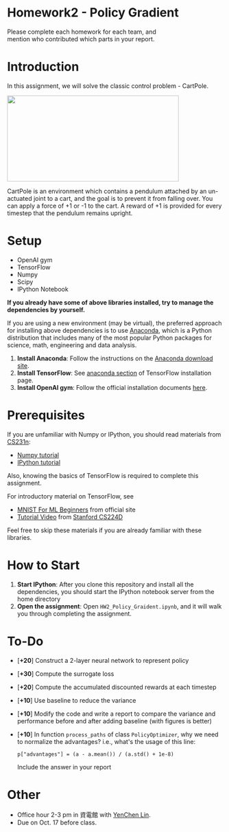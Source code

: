 # Homework2 - Policy Gradient 
Please complete each homework for each team, and <br>
mention who contributed which parts in your report.

# Introduction
In this assignment, we will solve the classic control problem - CartPole.

<img src="https://cloud.githubusercontent.com/assets/7057863/19025154/dd94466c-8946-11e6-977f-2db4ce478cf3.gif" width="400" height="200" />

CartPole is an environment which contains a pendulum attached by an un-actuated joint to a cart, 
and the goal is to prevent it from falling over. You can apply a force of +1 or -1 to the cart.
A reward of +1 is provided for every timestep that the pendulum remains upright.

# Setup
* OpenAI gym
* TensorFlow
* Numpy 
* Scipy
* IPython Notebook

**If you already have some of above libraries installed, try to manage the dependencies by yourself.**

If you are using a new environment (may be virtual), the preferred approach for installing above dependencies is to use [Anaconda](https://www.continuum.io/downloads), which is a Python distribution that includes many of the most popular Python packages for science, math, engineering and data analysis.

1. **Install Anaconda**: Follow the instructions on the [Anaconda download site](https://www.continuum.io/downloads).
2. **Install TensorFlow**: See [anaconda section](https://www.tensorflow.org/versions/r0.11/get_started/os_setup.html#anaconda-installation) of TensorFlow installation page.
3. **Install OpenAI gym**: Follow the official installation documents [here](https://gym.openai.com/docs).

# Prerequisites
If you are unfamiliar with Numpy or IPython, you should read materials from [CS231n](http://cs231n.github.io/):
* [Numpy tutorial](http://cs231n.github.io/python-numpy-tutorial/)
* [IPython tutorial](http://cs231n.github.io/ipython-tutorial/) 

Also, knowing the basics of TensorFlow is required to complete this assignment.

For introductory material on TensorFlow, see
* [MNIST For ML Beginners](https://www.tensorflow.org/versions/r0.11/tutorials/mnist/beginners/index.html) from official site
* [Tutorial Video](https://www.youtube.com/watch?v=l6K-MFgIEjc&t=3334s) from [Stanford CS224D](http://cs224d.stanford.edu/syllabus.html)

Feel free to skip these materials if you are already familiar with these libraries.

# How to Start
1. **Start IPython**: After you clone this repository and install all the dependencies, you should start the IPython notebook server from the home directory
2. **Open the assignment**: Open ``HW2_Policy_Graident.ipynb``, and it will walk you through completing the assignment.

# To-Do
* [**+20**] Construct a 2-layer neural network to represent policy
* [**+30**] Compute the surrogate loss
* [**+20**] Compute the accumulated discounted rewards at each timestep
* [**+10**] Use baseline to reduce the variance
* [**+10**] Modify the code and write a report to compare the variance and performance before and after adding baseline (with figures is better)
* [**+10**] In function `process_paths` of class `PolicyOptimizer`, why we need to normalize the advantages?
  i.e., what's the usage of this line: 
  
  `p["advantages"] = (a - a.mean()) / (a.std() + 1e-8)`
  
  Include the answer in your report

# Other
* Office hour 2-3 pm in 資電館 with [YenChen Lin](http://yclin.me/).
* Due on Oct. 17 before class.

